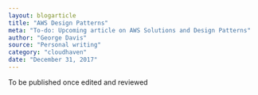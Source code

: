 ```yaml
---
layout: blogarticle
title: "AWS Design Patterns"
meta: "To-do: Upcoming article on AWS Solutions and Design Patterns"
author: "George Davis"
source: "Personal writing"
category: "cloudhaven"
date: "December 31, 2017"
---
```


To be published once edited and reviewed